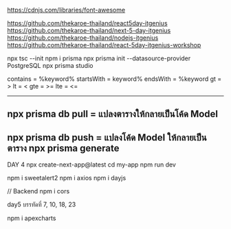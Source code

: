 https://cdnjs.com/libraries/font-awesome

https://github.com/thekaroe-thailand/react5day-itgenius
https://github.com/thekaroe-thailand/next-5-day-itgenius
https://github.com/thekaroe-thailand/nodejs-itgenius
https://github.com/thekaroe-thailand/react-5day-itgenius-workshop

npx tsc --init
npm i prisma
npx prisma init --datasource-provider PostgreSQL
npx prisma studio

contains = %keyword%
startsWith = keyword%
endsWith = %keyword
gt = > 
lt = <
gte = >=
lte = <=

---
npx prisma db pull = แปลงตารางให้กลายเป็นโค้ด Model
---
npx prisma db push = แปลงโค้ด Model ให้กลายเป็นตาราง
npx prisma generate
---



DAY 4
npx create-next-app@latest
cd my-app
npm run dev

npm i sweetalert2
npm i axios
npm i dayjs

// Backend
npm i cors

day5
บรรทัดที่ 7, 10, 18, 23

npm i apexcharts






